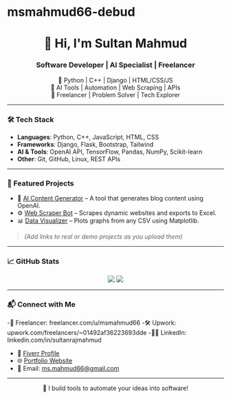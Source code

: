 # msmahmud66-debud
<h1 align="center">👋 Hi, I'm Sultan Mahmud</h1>
<h3 align="center">Software Developer | AI Specialist | Freelancer</h3>

<p align="center">
  🔹 Python | C++ | Django | HTML/CSS/JS <br>
  🔹 AI Tools | Automation | Web Scraping | APIs <br>
  🔹 Freelancer | Problem Solver | Tech Explorer
</p>

---

### 🛠️ Tech Stack
- **Languages**: Python, C++, JavaScript, HTML, CSS
- **Frameworks**: Django, Flask, Bootstrap, Tailwind
- **AI & Tools**: OpenAI API, TensorFlow, Pandas, NumPy, Scikit-learn
- **Other**: Git, GitHub, Linux, REST APIs

---

### 🌟 Featured Projects
- 🔧 [AI Content Generator](https://github.com/msmahmud66-debug/ai-content-generator) – A tool that generates blog content using OpenAI.
- ⚙️ [Web Scraper Bot](https://github.com/msmahmud66-debug/web-scraper-bot) – Scrapes dynamic websites and exports to Excel.
- 📊 [Data Visualizer](https://github.com/msmahmud66-debug/data-visualizer) – Plots graphs from any CSV using Matplotlib.
> *(Add links to real or demo projects as you upload them)*

---

### 📈 GitHub Stats
<p align="center">
  <img src="https://github-readme-stats.vercel.app/api?username=msmahmud66-debug&show_icons=true&theme=dark" />
  <img src="https://github-readme-streak-stats.herokuapp.com?user=msmahmud66-debug&theme=dark" />
</p>

---

### 📬 Connect with Me
-🌟 Freelancer: freelancer.com/u/msmahmud66
-🛠️ Upwork: upwork.com/freelancers/~01492af36223693dde
-🧑‍💻 LinkedIn: linkedin.com/in/sultanrajmahmud
- 💼 [Fiverr Profile](https://www.fiverr.com/sultanmahmud66)
- 🌐 [Portfolio Website](https://sultanrajmahmud.wordpress.com/)
- 📧 Email: ms.mahmud66@gmail.com

---

<p align="center">🚀 I build tools to automate your ideas into software!</p>

